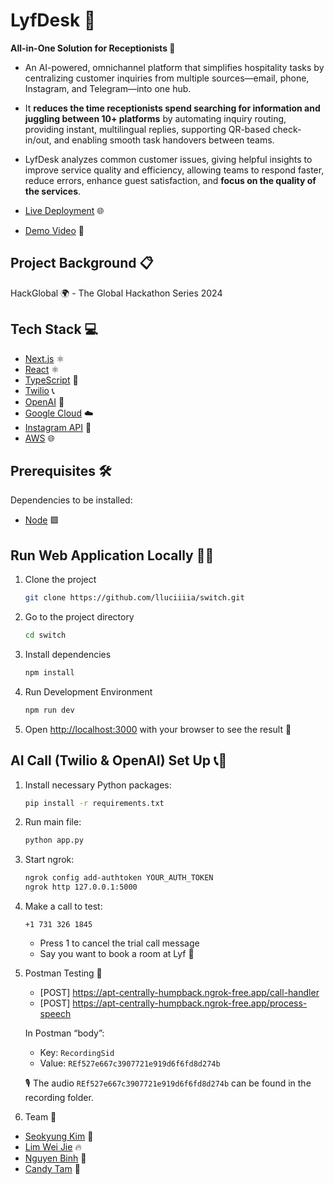 # LyfDesk 🚀

**All-in-One Solution for Receptionists 🏢**

- An AI-powered, omnichannel platform that simplifies hospitality tasks by centralizing customer inquiries from multiple sources—email, phone, Instagram, and Telegram—into one hub. 

- It **reduces the time receptionists spend searching for information and juggling between 10+ platforms** by automating inquiry routing, providing instant, multilingual replies, supporting QR-based check-in/out, and enabling smooth task handovers between teams. 

- LyfDesk analyzes common customer issues, giving helpful insights to improve service quality and efficiency, allowing teams to respond faster, reduce errors, enhance guest satisfaction, and **focus on the quality of the services**.

- [Live Deployment](https://main.d2312vzugm71c2.amplifyapp.com/) 🌐
- [Demo Video](https://youtu.be/kZMzEGOXbsk) 🎥

## Project Background 📋

HackGlobal 🌍 - The Global Hackathon Series 2024

## Tech Stack 💻

- [Next.js](https://nextjs.org/) ⚛️
- [React](https://react.dev/) ⚛️
- [TypeScript](https://www.typescriptlang.org/) 📘
- [Twilio](https://www.twilio.com/en-us) 📞
- [OpenAI](https://openai.com/) 🧠
- [Google Cloud](https://cloud.google.com/) ☁️
- [Instagram API](https://developers.facebook.com/products/instagram/apis/) 📸
- [AWS](https://aws.amazon.com/) 🌐

## Prerequisites 🛠️

Dependencies to be installed:
* [Node](https://nodejs.org/en/download) 🟩

## Run Web Application Locally 🏃‍♂️

1. Clone the project

    ```bash
    git clone https://github.com/lluciiiia/switch.git
    ```

2. Go to the project directory

    ```bash
    cd switch
    ```

3. Install dependencies

    ```bash
    npm install
    ```

4. Run Development Environment

    ```bash
    npm run dev
    ```

5. Open [http://localhost:3000](http://localhost:3000) with your browser to see the result 🎉

## AI Call (Twilio & OpenAI) Set Up 📞🤖

1. Install necessary Python packages:

    ```bash
    pip install -r requirements.txt
    ```

2. Run main file:

    ```bash
    python app.py
    ```

3. Start ngrok:

    ```bash
    ngrok config add-authtoken YOUR_AUTH_TOKEN
    ngrok http 127.0.0.1:5000
    ```

4. Make a call to test:

    ```
    +1 731 326 1845
    ```

   - Press 1 to cancel the trial call message
   - Say you want to book a room at Lyf 🏨

5. Postman Testing 🧪

   - [POST] https://apt-centrally-humpback.ngrok-free.app/call-handler
   - [POST] https://apt-centrally-humpback.ngrok-free.app/process-speech

   In Postman “body”:
   - Key: `RecordingSid`
   - Value: `REf527e667c3907721e919d6f6fd8d274b`
   
   🎙️ The audio `REf527e667c3907721e919d6f6fd8d274b` can be found in the recording folder.

6. Team 👥

- [Seokyung Kim](https://github.com/lluciiiia) 🌟
- [Lim Wei Jie](https://github.com/Stabbershade) 🔥
- [Nguyen Binh](https://github.com/nguyentobinh12x5) 🚀
- [Candy Tam](https://github.com/CANDYTAM) 🌈


